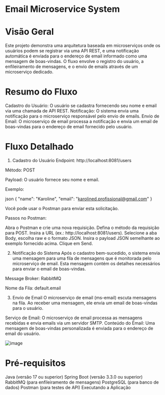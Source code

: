 # Email Microservice System

# Visão Geral

Este projeto demonstra uma arquitetura baseada em microserviços onde os usuários podem se registrar via uma API REST, e uma notificação automática é enviada para o endereço de email informado como uma mensagem de boas-vindas. O fluxo envolve o registro do usuário, a enfileiramento de mensagens, e o envio de emails através de um microserviço dedicado.

# Resumo do Fluxo

Cadastro do Usuário: O usuário se cadastra fornecendo seu nome e email via uma chamada de API REST.
Notificação: O sistema envia uma notificação para o microserviço responsável pelo envio de emails.
Envio de Email: O microserviço de email processa a notificação e envia um email de boas-vindas para o endereço de email fornecido pelo usuário.

# Fluxo Detalhado

1. Cadastro do Usuário
Endpoint: http://localhost:8081/users

Método: POST

Payload: O usuário fornece seu nome e email.

Exemplo:

json
{
    "name": "Karoline",
    "email": "karolined.profissional@gmail.com"
}

Você pode usar o Postman para enviar esta solicitação.

Passos no Postman:

Abra o Postman e crie uma nova requisição.
Defina o método da requisição para POST.
Insira a URL (ex.: http://localhost:8081/users).
Selecione a aba Body, escolha raw e o formato JSON.
Insira o payload JSON semelhante ao exemplo fornecido acima.
Clique em Send.

2. Notificação do Sistema
Após o cadastro bem-sucedido, o sistema envia uma mensagem para uma fila de mensagens que é monitorada pelo microserviço de email. Esta mensagem contém os detalhes necessários para enviar o email de boas-vindas.

Message Broker: RabbitMQ

Nome da Fila: default.email

3. Envio de Email
O microserviço de email (ms-email) escuta mensagens na fila. Ao receber uma mensagem, ele envia um email de boas-vindas para o usuário.

Serviço de Email: O microserviço de email processa as mensagens recebidas e envia emails via um servidor SMTP.
Conteúdo do Email: Uma mensagem de boas-vindas personalizada é enviada para o endereço de email do usuário.


![image](https://github.com/KarolDiniz/user-mail-microservices/assets/90431161/f736acd4-55c9-42d3-a2c0-473a505eb2dd)


# Pré-requisitos

Java (versão 17 ou superior)
Spring Boot (versão 3.3.0 ou superior)
RabbitMQ (para enfileiramento de mensagens)
PostgreSQL (para banco de dados)
Postman (para testes de API)
Executando a Aplicação


